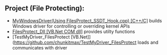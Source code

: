 ## Project (File Protecting):  
- [MyWindowsDriver(Using FilesProtect_SSDT_Hook.cpp) [C++/C]](https://github.com/chunkitmax/MyWindowsDriver) builds Windows driver for controlling or overriding kernel APIs
- [FilesProtect_Dll [VB.Net COM dll]](https://github.com/chunkitmax/TestMyDriver_FilesProtect) provides utilty functions
- [TestMyDriver_FilesProtect [VB.Net]](https://github.com/chunkitmax/TestMyDriver_FilesProtect loads and communicates with driver